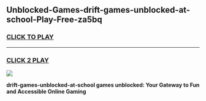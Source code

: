 
## Unblocked-Games-drift-games-unblocked-at-school-Play-Free-za5bq
<h3>
<a href="https://premium76.site?title=drift-games-unblocked-at-school&ref=23A">CLICK TO PLAY</a></h3>
<hr>

<h3>
<a href="https://premium76.site?title=drift-games-unblocked-at-school&ref=23A">CLICK 2 PLAY</a>
  
</h3>

<a href="https://premium76.site?title=drift-games-unblocked-at-school&ref=23A"><img src="https://clearcache.store/games.png"></a>


**drift-games-unblocked-at-school games unblocked: Your Gateway to Fun and Accessible Online Gaming**
